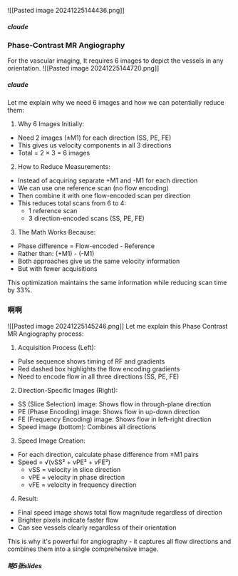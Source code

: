 ![[Pasted image 20241225144436.png]]
##### claude 



### Phase-Contrast MR Angiography
For the vascular imaging, It requires 6 images to depict the vessels in any orientation.
![[Pasted image 20241225144720.png]]
##### claude
Let me explain why we need 6 images and how we can potentially reduce them:

1. Why 6 Images Initially:
- Need 2 images (±M1) for each direction (SS, PE, FE)
- This gives us velocity components in all 3 directions
- Total = 2 × 3 = 6 images

2. How to Reduce Measurements:
- Instead of acquiring separate +M1 and -M1 for each direction
- We can use one reference scan (no flow encoding) 
- Then combine it with one flow-encoded scan per direction
- This reduces total scans from 6 to 4:
  * 1 reference scan
  * 3 direction-encoded scans (SS, PE, FE)

3. The Math Works Because:
- Phase difference = Flow-encoded - Reference
- Rather than: (+M1) - (-M1)
- Both approaches give us the same velocity information
- But with fewer acquisitions

This optimization maintains the same information while reducing scan time by 33%.

### 啊啊
![[Pasted image 20241225145246.png]]
Let me explain this Phase Contrast MR Angiography process:

1. Acquisition Process (Left):
- Pulse sequence shows timing of RF and gradients
- Red dashed box highlights the flow encoding gradients
- Need to encode flow in all three directions (SS, PE, FE)

2. Direction-Specific Images (Right):
- SS (Slice Selection) image: Shows flow in through-plane direction
- PE (Phase Encoding) image: Shows flow in up-down direction
- FE (Frequency Encoding) image: Shows flow in left-right direction
- Speed image (bottom): Combines all directions

3. Speed Image Creation:
- For each direction, calculate phase difference from ±M1 pairs
- Speed = √(vSS² + vPE² + vFE²)
  * vSS = velocity in slice direction
  * vPE = velocity in phase direction
  * vFE = velocity in frequency direction

4. Result:
- Final speed image shows total flow magnitude regardless of direction
- Brighter pixels indicate faster flow
- Can see vessels clearly regardless of their orientation

This is why it's powerful for angiography - it captures all flow directions and combines them into a single comprehensive image.

##### 略5张slides

